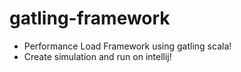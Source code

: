 # gatling-framework
- Performance Load Framework using gatling scala!
- Create simulation and run on intellij!
